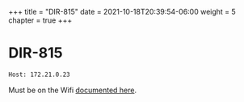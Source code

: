 +++
title = "DIR-815"
date = 2021-10-18T20:39:54-06:00
weight = 5
chapter = true
+++

# DIR-815
```txt
Host: 172.21.0.23
```

Must be on the Wifi [documented here](/router-lab/).
